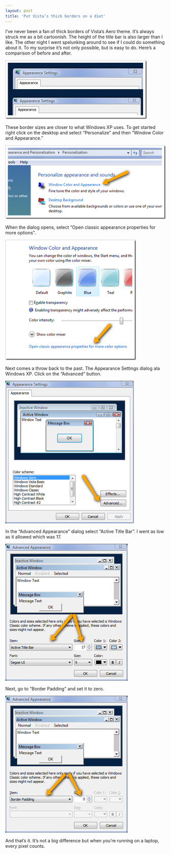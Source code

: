 ```yaml
---
layout: post  
title: 'Put Vista’s thick borders on a diet'
---
```

I’ve never been a fan of thick borders of Vista’s Aero theme. It’s always struck me as a bit cartoonish. The height of the title bar is also larger than I like. The other night I went spelunking around to see if I could do something about it. To my surprise it’s not only possible, but is easy to do. Here’s a comparison of before and after.

![appearance](/cdn/images/blog/PutVistaonaDiet_126C3/appearance.jpg)

These border sizes are closer to what Windows XP uses. To get started right click on the desktop and select “Personalize” and then “Window Color and Appearance.”

![image](/cdn/images/blog/PutVistaonaDiet_126C3/image.png)

When the dialog opens, select “Open classic appearance properties for more options".

![image](/cdn/images/blog/PutVistaonaDiet_126C3/image_3.png)

Next comes a throw back to the past. The Appearance Settings dialog ala Windows XP. Click on the “Advanced” button.

![image](/cdn/images/blog/PutVistaonaDiet_126C3/image_4.png)

In the “Advanced Appearance” dialog select “Active Title Bar”. I went as low as it allowed which was 17.

![image](/cdn/images/blog/PutVistaonaDiet_126C3/image_5.png)

Next, go to “Border Padding” and set it to zero.

![image](/cdn/images/blog/PutVistaonaDiet_126C3/image_6.png)

And that’s it. It’s not a big difference but when you’re running on a laptop, every pixel counts.
